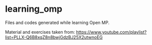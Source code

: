 # learning_omp
Files and codes generated while learning Open MP.

Material and exercises taken from: https://www.youtube.com/playlist?list=PLLX-Q6B8xqZ8n8bwjGdzBJ25X2utwnoEG
